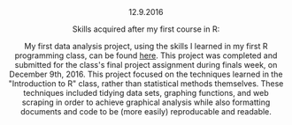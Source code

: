
<Header>12.9.2016<Header/>

Skills acquired after my first course in R: 

My first data analysis project, using the skills I learned in my first R programming class, can be found [here](http://rpubs.com/ryanvoyack/305351). This project was completed and submitted for the class's final project assignment during finals week, on December 9th, 2016. This project focused on the techniques learned in the "Introduction to R" class, rather than statistical methods themselves. These techniques included tidying data sets, graphing functions, and web scraping in order to achieve graphical analysis while also formatting documents and code to be (more easily) reproducable and readable.   




